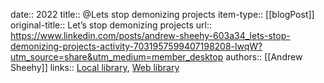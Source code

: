 date:: 2022
title:: @Lets stop demonizing projects
item-type:: [[blogPost]]
original-title:: Let’s stop demonizing projects
url:: https://www.linkedin.com/posts/andrew-sheehy-603a34_lets-stop-demonizing-projects-activity-7031957599407198208-lwqW?utm_source=share&utm_medium=member_desktop
authors:: [[Andrew Sheehy]]
links:: [Local library](zotero://select/library/items/S4D6EL2L), [Web library](https://www.zotero.org/users/6520516/items/S4D6EL2L)
